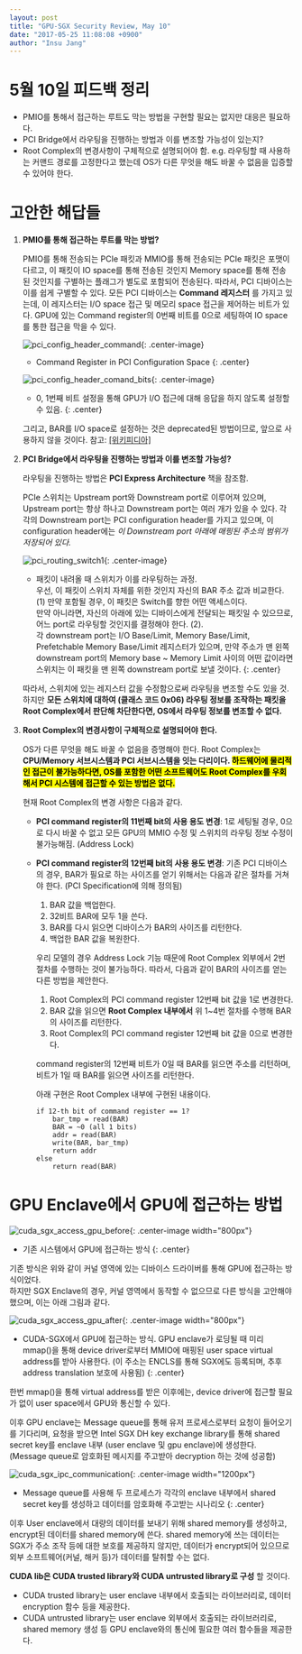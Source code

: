 ```yaml
---
layout: post
title: "GPU-SGX Security Review, May 10"
date: "2017-05-25 11:08:08 +0900"
author: "Insu Jang"
---
```


# 5월 10일 피드백 정리
- PMIO를 통해서 접근하는 루트도 막는 방법을 구현할 필요는 없지만 대응은 필요하다.
- PCI Bridge에서 라우팅을 진행하는 방법과 이를 변조할 가능성이 있는지?
- Root Complex의 변경사항이 구체적으로 설명되어야 함. e.g. 라우팅할 때 사용하는 커맨드 경로를 고정한다고 했는데 OS가 다른 무엇을 해도 바꿀 수 없음을 입증할 수 있어야 한다.

# 고안한 해답들
1. **PMIO를 통해 접근하는 루트를 막는 방법?**

    PMIO를 통해 전송되는 PCIe 패킷과 MMIO를 통해 전송되는 PCIe 패킷은 포맷이 다르고, 이 패킷이 IO space를 통해 전송된 것인지 Memory space를 통해 전송된 것인지를 구별하는 플래그가 별도로 포함되어 전송된다. 따라서, PCI 디바이스는 이를 쉽게 구별할 수 있다.
    모든 PCI 디바이스는 **Command 레지스터** 를 가지고 있는데, 이 레지스터는 I/O space 접근 및 메모리 space 접근을 제어하는 비트가 있다. GPU에 있는 Command register의 0번째 비트를 0으로 세팅하여 IO space를 통한 접근을 막을 수 있다.

    ![pci_config_header_command](/assets/images/protected/170525/pci_config_header_command.png){: .center-image}
    * Command Register in PCI Configuration Space
    {: .center}

    ![pci_config_header_comand_bits](/assets/images/protected/170525/pci_config_header_comand_bits.png){: .center-image}
    * 0, 1번째 비트 설정을 통해 GPU가 I/O 접근에 대해 응답을 하지 않도록 설정할 수 있음.
    {: .center}

    그리고, BAR를 I/O space로 설정하는 것은 deprecated된 방법이므로, 앞으로 사용하지 않을 것이다. 참고: [\[위키피디아\]](https://en.wikipedia.org/wiki/PCI_configuration_space)

2. **PCI Bridge에서 라우팅을 진행하는 방법과 이를 변조할 가능성?**

    라우팅을 진행하는 방법은 **PCI Express Architecture** 책을 참조함.

    PCIe 스위치는 Upstream port와 Downstream port로 이루어져 있으며, Upstream port는 항상 하나고 Downstream port는 여러 개가 있을 수 있다. 각각의 Downstream port는 PCI configuration header를 가지고 있으며, 이 configuration header에는 *이 Downstream port 아래에 매핑된 주소의 범위가 저장되어 있다.*

    ![pci_routing_switch1](/assets/images/protected/170525/pci_routing_switch1.png){: .center-image}
    * 패킷이 내려올 때 스위치가 이를 라우팅하는 과정.  
    우선, 이 패킷이 스위치 자체를 위한 것인지 자신의 BAR 주소 값과 비교한다. (1) 만약 포함될 경우, 이 패킷은 Switch를 향한 어떤 액세스이다.  
    만약 아니라면, 자신의 아래에 있는 디바이스에게 전달되는 패킷일 수 있으므로, 어느 port로 라우팅할 것인지를 결정해야 한다. (2).  
    각 downstream port는 I/O Base/Limit, Memory Base/Limit, Prefetchable Memory Base/Limit 레지스터가 있으며, 만약 주소가 맨 왼쪽 downstream port의 Memory base ~ Memory Limit 사이의 어떤 값이라면 스위치는 이 패킷을 맨 왼쪽 downstream port로 보낼 것이다.
    {: .center}

    따라서, 스위치에 있는 레지스터 값을 수정함으로써 라우팅을 변조할 수도 있을 것.
    하지만 **모든 스위치에 대하여 (클래스 코드 0x06) 라우팅 정보를 조작하는 패킷을 Root Complex에서 판단해 차단한다면, OS에서 라우팅 정보를 변조할 수 없다.**

3. **Root Complex의 변경사항이 구체적으로 설명되어야 한다.**

    OS가 다른 무엇을 해도 바꿀 수 없음을 증명해야 한다. Root Complex는 **CPU/Memory 서브시스템과 PCI 서브시스템을 잇는 다리이다. <mark>하드웨어에 물리적인 접근이 불가능하다면, OS를 포함한 어떤 소프트웨어도 Root Complex를 우회해서 PCI 시스템에 접근할 수 있는 방법은 없다.</mark>**

    현재 Root Complex의 변경 사항은 다음과 같다.

    - **PCI command register의 11번째 bit의 사용 용도 변경**: 1로 세팅될 경우, 0으로 다시 바꿀 수 없고 모든 GPU의 MMIO 수정 및 스위치의 라우팅 정보 수정이 불가능해짐. (Address Lock)
    - **PCI command register의 12번째 bit의 사용 용도 변경**: 기존 PCI 디바이스의 경우, BAR가 필요로 하는 사이즈를 얻기 위해서는 다음과 같은 절차를 거쳐야 한다. (PCI Specification에 의해 정의됨)

        1. BAR 값을 백업한다.
        2. 32비트 BAR에 모두 1을 쓴다.
        3. BAR를 다시 읽으면 디바이스가 BAR의 사이즈를 리턴한다.
        4. 백업한 BAR 값을 복원한다.

        우리 모델의 경우 Address Lock 기능 때문에 Root Complex 외부에서 2번 절차를 수행하는 것이 불가능하다. 따라서, 다음과 같이 BAR의 사이즈를 얻는 다른 방법을 제안한다.

        1. Root Complex의 PCI command register 12번째 bit 값을 1로 변경한다.
        2. BAR 값을 읽으면 **Root Complex 내부에서** 위 1~4번 절차를 수행해 BAR의 사이즈를 리턴한다.
        3. Root Complex의 PCI command register 12번째 bit 값을 0으로 변경한다.

        command register의 12번째 비트가 0일 때 BAR를 읽으면 주소를 리턴하며, 비트가 1일 때 BAR를 읽으면 사이즈를 리턴한다.

        아래 구현은 Root Complex 내부에 구현된 내용이다.
        ```
        if 12-th bit of command register == 1?
            bar_tmp = read(BAR)
            BAR = ~0 (all 1 bits)
            addr = read(BAR)
            write(BAR, bar_tmp)
            return addr
        else
            return read(BAR)
        ```


# GPU Enclave에서 GPU에 접근하는 방법

![cuda_sgx_access_gpu_before](/assets/images/protected/170525/cuda_sgx_access_gpu_before.png){: .center-image width="800px"}
* 기존 시스템에서 GPU에 접근하는 방식
{: .center}

기존 방식은 위와 같이 커널 영역에 있는 디바이스 드라이버를 통해 GPU에 접근하는 방식이었다.  
하지만 SGX Enclave의 경우, 커널 영역에서 동작할 수 없으므로 다른 방식을 고안해야 했으며, 이는 아래 그림과 같다.

![cuda_sgx_access_gpu_after](/assets/images/protected/170525/cuda_sgx_access_gpu_after.png){: .center-image width="800px"}
* CUDA-SGX에서 GPU에 접근하는 방식. GPU enclave가 로딩될 때 미리 mmap()을 통해 device driver로부터 MMIO에 매핑된 user space virtual address를 받아 사용한다. (이 주소는 ENCLS를 통해 SGX에도 등록되며, 추후 address translation 보호에 사용됨)
{: .center}

한번 mmap()을 통해 virtual address를 받은 이후에는, device driver에 접근할 필요가 없이 user space에서 GPU와 통신할 수 있다.

이후 GPU enclave는 Message queue를 통해 유저 프로세스로부터 요청이 들어오기를 기다리며, 요청을 받으면 Intel SGX DH key exchange library를 통해 shared secret key를 enclave 내부 (user enclave 및 gpu enclave)에 생성한다. (Message queue로 암호화된 메시지를 주고받아 decryption 하는 것에 성공함)

![cuda_sgx_ipc_communication](/assets/images/protected/170525/cuda_sgx_ipc_communication.png){: .center-image width="1200px"}
* Message queue를 사용해 두 프로세스가 각각의 enclave 내부에서 shared secret key를 생성하고 데이터를 암호화해 주고받는 시나리오
{: .center}

이후 User enclave에서 대량의 데이터를 보내기 위해 shared memory를 생성하고, encrypt된 데이터를 shared memory에 쓴다. shared memory에 쓰는 데이터는 SGX가 주소 조작 등에 대한 보호를 제공하지 않지만, 데이터가 encrypt되어 있으므로 외부 소프트웨어(커널, 해커 등)가 데이터를 탈취할 수는 없다.

**CUDA lib은 CUDA trusted library와 CUDA untrusted library로 구성** 할 것이다.

- CUDA trusted library는 user enclave 내부에서 호출되는 라이브러리로, 데이터 encryption 함수 등을 제공한다.
- CUDA untrusted library는 user enclave 외부에서 호출되는 라이브러리로, shared memory 생성 등 GPU enclave와의 통신에 필요한 여러 함수들을 제공한다.
